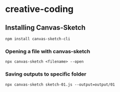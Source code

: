 # creative-coding

## Installing Canvas-Sketch
``` 
npm install canvas-sketch-cli
```

### Opening a file with canvas-sketch
```
npx canvas-sketch <filename> --open
```
### Saving outputs to specific folder

```
npx canvas-sketch sketch-01.js --output=output/01
```
